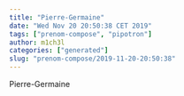 ```yaml
---
title: "Pierre-Germaine"
date: "Wed Nov 20 20:50:38 CET 2019"
tags: ["prenom-compose", "pipotron"]
author: m1ch3l
categories: ["generated"]
slug: "prenom-compose/2019-11-20-20:50:38"
---
```


Pierre-Germaine
